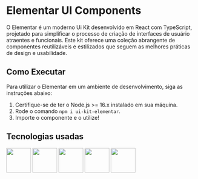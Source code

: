 # Elementar UI Components

O Elementar é um moderno Ui Kit desenvolvido em React com TypeScript, projetado para simplificar o processo de criação de interfaces de usuário atraentes e funcionais. Este kit oferece uma coleção abrangente de componentes reutilizáveis e estilizados que seguem as melhores práticas de design e usabilidade.

## Como Executar

Para utilizar o Elementar em um ambiente de desenvolvimento, siga as instruções abaixo:

1. Certifique-se de ter o Node.js >= 16.x instalado em sua máquina.
2. Rode o comando `npm i ui-kit-elementar`.
3. Importe o componente e o utilize!

## Tecnologias usadas
<div> 
  <img src="https://cdn.jsdelivr.net/gh/devicons/devicon/icons/typescript/typescript-original.svg" width="65" />     
  <img src="https://cdn.jsdelivr.net/gh/devicons/devicon/icons/babel/babel-original.svg" width="65" />
  <img src="https://cdn.jsdelivr.net/gh/devicons/devicon/icons/react/react-original.svg" width="65" />
  <img src="https://cdn.jsdelivr.net/gh/devicons/devicon/icons/nodejs/nodejs-original-wordmark.svg" width="65" />
  <img src="https://cdn.jsdelivr.net/gh/devicons/devicon/icons/storybook/storybook-original.svg" width="65" />
</div>
